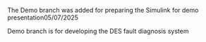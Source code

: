 The Demo branch was added for preparing the Simulink for demo presentation05/07/2025

Demo branch is for developing the DES fault diagnosis system


